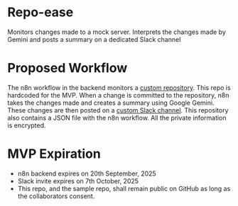 # Repo-ease
Monitors changes made to a mock server. Interprets the changes made by Gemini and posts a summary on a dedicated Slack channel
# Proposed Workflow
The n8n workflow in the backend monitors a [custom repository](https://github.com/sshr666/Sample-for-hackathon). This repo is hardcoded for the MVP.
When a change is committed to the repository, n8n takes the changes made and creates a summary using Google Gemini. These changes are then posted on a [custom Slack channel](https://join.slack.com/t/heck-lht7266/shared_invite/zt-3ctwhlj45-OUGrYUtZw7IjnRF7hEVPog).
This repository also contains a JSON file with the n8n workflow. All the private information is encrypted.
# MVP Expiration
- n8n backend expires on 20th September, 2025
- Slack invite expires on 7th October, 2025
- This repo, and the sample repo, shall remain public on GitHub as long as the collaborators consent.
